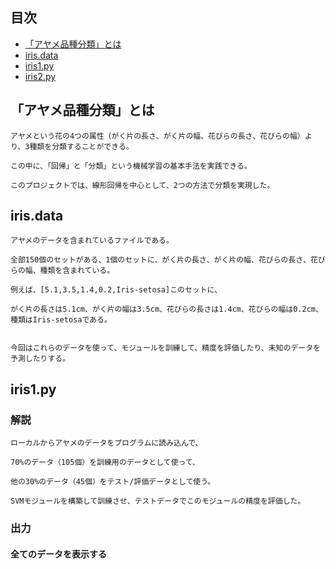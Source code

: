 ## 目次
* [「アヤメ品種分類」とは](#「アヤメ品種分類」とは)
* [iris.data](#iris.data)
* [iris1.py](#iris1.py)
* [iris2.py](#iris2.py)

「アヤメ品種分類」とは
------
    アヤメという花の4つの属性（がく片の長さ、がく片の幅、花びらの長さ、花びらの幅）より、3種類を分類することができる。
    
    この中に、「回帰」と「分類」という機械学習の基本手法を実践できる。
    
    このプロジェクトでは、線形回帰を中心として、2つの方法で分類を実現した。
    
iris.data
------
    アヤメのデータを含まれているファイルである。
    
    全部150個のセットがある、1個のセットに、がく片の長さ、がく片の幅、花びらの長さ、花びらの幅、種類を含まれている。
    
    例えば、[5.1,3.5,1.4,0.2,Iris-setosa]このセットに、
    
    がく片の長さは5.1cm、がく片の幅は3.5cm、花びらの長さは1.4cm、花びらの幅は0.2cm、種類はIris-setosaである。
    
    
    今回はこれらのデータを使って、モジュールを訓練して、精度を評価したり、未知のデータを予測したりする。

iris1.py
------
### 解説
    ローカルからアヤメのデータをプログラムに読み込んで、
    
    70%のデータ（105個）を訓練用のデータとして使って、
    
    他の30%のデータ（45個）をテスト/評価データとして使う。
    
    SVMモジュールを構築して訓練させ、テストデータでこのモジュールの精度を評価した。
### 出力
#### 全てのデータを表示する
[code-past]:/img/1.PNG "公众号：编程往事"
